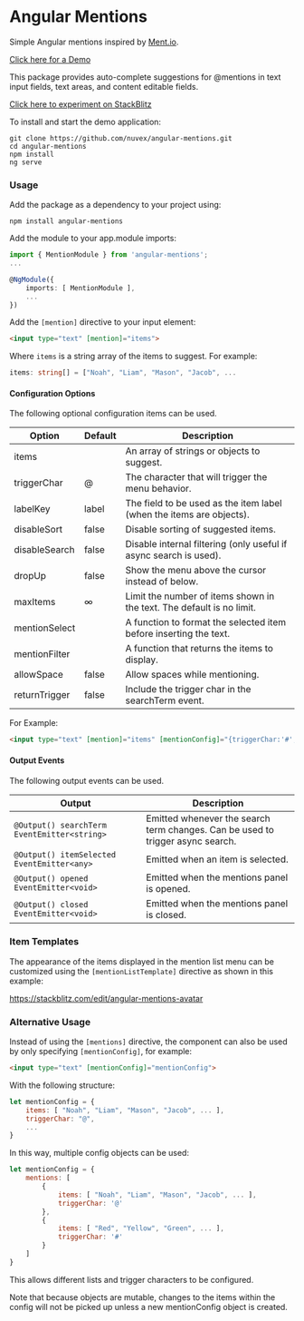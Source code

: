 # Angular Mentions

Simple Angular mentions inspired by [Ment.io](https://github.com/jeff-collins/ment.io).

[Click here for a Demo](http://dmacfarlane.github.io/angular-mentions/)

This package provides auto-complete suggestions for @mentions in text input fields, text areas,
and content editable fields.

[Click here to experiment on StackBlitz](https://stackblitz.com/edit/angular-mentions)

To install and start the demo application:

    git clone https://github.com/nuvex/angular-mentions.git
    cd angular-mentions
    npm install
    ng serve

### Usage

Add the package as a dependency to your project using:

    npm install angular-mentions

Add the module to your app.module imports:

```typescript
import { MentionModule } from 'angular-mentions';
...

@NgModule({
    imports: [ MentionModule ],
    ...
})
```

Add the `[mention]` directive to your input element:

```html
<input type="text" [mention]="items">
```

Where `items` is a string array of the items to suggest. For example:

```typescript
items: string[] = ["Noah", "Liam", "Mason", "Jacob", ...
```

#### Configuration Options

The following optional configuration items can be used.

| Option        | Default  | Description |
| ---           | ---      | ---         |
| items         |          | An array of strings or objects to suggest. |
| triggerChar   | @        | The character that will trigger the menu behavior. |
| labelKey      | label    | The field to be used as the item label (when the items are objects). |
| disableSort   | false    | Disable sorting of suggested items. |
| disableSearch | false    | Disable internal filtering (only useful if async search is used). |
| dropUp        | false    | Show the menu above the cursor instead of below. |
| maxItems      | ∞        | Limit the number of items shown in the text. The default is no limit. |
| mentionSelect |          | A function to format the selected item before inserting the text. |
| mentionFilter |          | A function that returns the items to display. |
| allowSpace    | false    | Allow spaces while mentioning. |
| returnTrigger | false    | Include the trigger char in the searchTerm event. |

For Example: 

```html
<input type="text" [mention]="items" [mentionConfig]="{triggerChar:'#',maxItems:10,labelKey:'name'}">
```

#### Output Events

The following output events can be used.

| Output        | Description |
| ---           | ---         |
| `@Output() searchTerm EventEmitter<string>` | Emitted whenever the search term changes. Can be used to trigger async search.
| `@Output() itemSelected EventEmitter<any>` | Emitted when an item is selected.
| `@Output() opened EventEmitter<void>`  | Emitted when the mentions panel is opened.
| `@Output() closed EventEmitter<void>`  | Emitted when the mentions panel is closed.


### Item Templates

The appearance of the items displayed in the mention list menu can be customized using the 
`[mentionListTemplate]` directive as shown in this example:

https://stackblitz.com/edit/angular-mentions-avatar

### Alternative Usage

Instead of using the `[mentions]` directive, the component can also be used by only specifying
`[mentionConfig]`, for example:

```html
<input type="text" [mentionConfig]="mentionConfig">
```

With the following structure:

```javascript
let mentionConfig = {
    items: [ "Noah", "Liam", "Mason", "Jacob", ... ],
    triggerChar: "@",
    ...
}
```

In this way, multiple config objects can be used:

```javascript
let mentionConfig = {
    mentions: [
        {
            items: [ "Noah", "Liam", "Mason", "Jacob", ... ],
            triggerChar: '@'
        },
        {
            items: [ "Red", "Yellow", "Green", ... ],
            triggerChar: '#'
        }
    ]
}
```
This allows different lists and trigger characters to be configured.

Note that because objects are mutable, changes to the items within the config will not be picked up unless a new mentionConfig object is created.
